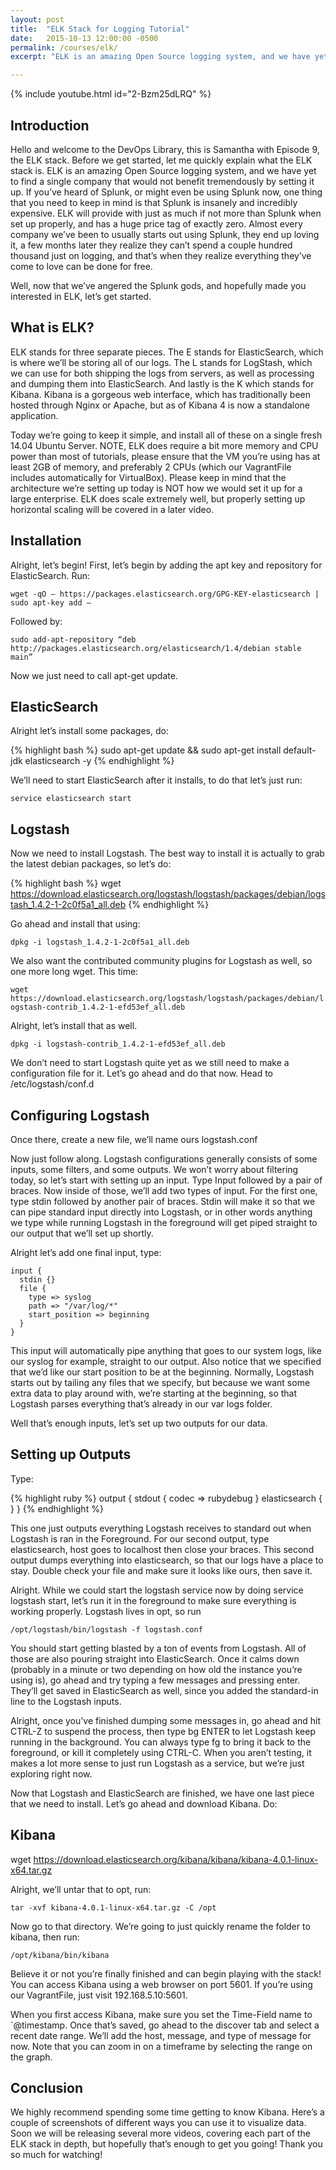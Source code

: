 ```yaml
---
layout: post
title:  "ELK Stack for Logging Tutorial"
date:   2015-10-13 12:00:00 -0500
permalink: /courses/elk/
excerpt: "ELK is an amazing Open Source logging system, and we have yet to find a single company that would not benefit tremendously from setting it up.  If you've"

---
```

{% include youtube.html id="2-Bzm25dLRQ" %}

Introduction
------------
Hello and welcome to the DevOps Library, this is Samantha with Episode 9, the ELK stack.  Before we get started, let me quickly explain what the ELK stack is.  ELK is an amazing Open Source logging system, and we have yet to find a single company that would not benefit tremendously by setting it up.  If you’ve heard of Splunk, or might even be using Splunk now, one thing that you need to keep in mind is that Splunk is insanely and incredibly expensive.  ELK will provide with just as much if not more than Splunk when set up properly, and has a huge price tag of exactly zero.  Almost every company we’ve been to usually starts out using Splunk, they end up loving it, a few months later they realize they can’t spend a couple hundred thousand just on logging, and that’s when they realize everything they’ve come to love can be done for free.

Well, now that we’ve angered the Splunk gods, and hopefully made you interested in ELK, let’s get started.

What is ELK?
------------
ELK stands for three separate pieces.  The E stands for ElasticSearch, which is where we’ll be storing all of our logs.  The L stands for LogStash, which we can use for both shipping the logs from servers, as well as processing and dumping them into ElasticSearch.  And lastly is the K which stands for Kibana.  Kibana is a gorgeous web interface, which has traditionally been hosted through Nginx or Apache, but as of Kibana 4 is now a standalone application.

Today we’re going to keep it simple, and install all of these on a single fresh 14.04 Ubuntu Server.  NOTE, ELK does require a bit more memory and CPU power than most of tutorials, please ensure that the VM you’re using has at least 2GB of memory, and preferably 2 CPUs (which our VagrantFile includes automatically for VirtualBox).  Please keep in mind that the architecture we’re setting up today is NOT how we would set it up for a large enterprise.  ELK does scale extremely well, but properly setting up horizontal scaling will be covered in a later video.

Installation
------------
Alright, let’s begin!  First, let’s begin by adding the apt key and repository for ElasticSearch.  Run:

`wget -qO – https://packages.elasticsearch.org/GPG-KEY-elasticsearch | sudo apt-key add –`

Followed by:

`sudo add-apt-repository “deb http://packages.elasticsearch.org/elasticsearch/1.4/debian stable main”`

Now we just need to call apt-get update.

ElasticSearch
-------------
Alright let’s install some packages, do:

{% highlight bash %}
sudo apt-get update && sudo apt-get install default-jdk elasticsearch -y
{% endhighlight %}

We’ll need to start ElasticSearch after it installs, to do that let’s just run:

`service elasticsearch start`

Logstash
--------
Now we need to install Logstash.  The best way to install it is actually to grab the latest debian packages, so let’s do:

{% highlight bash %}
wget https://download.elasticsearch.org/logstash/logstash/packages/debian/logstash_1.4.2-1-2c0f5a1_all.deb
{% endhighlight %}

Go ahead and install that using:

`dpkg -i logstash_1.4.2-1-2c0f5a1_all.deb`

We also want the contributed community plugins for Logstash as well, so one more long wget.  This time:

`wget https://download.elasticsearch.org/logstash/logstash/packages/debian/logstash-contrib_1.4.2-1-efd53ef_all.deb`

Alright, let’s install that as well.

`dpkg -i logstash-contrib_1.4.2-1-efd53ef_all.deb`

We don’t need to start Logstash quite yet as we still need to make a configuration file for it.  Let’s go ahead and do that now.  Head to /etc/logstash/conf.d

Configuring Logstash
--------------------
Once there, create a new file, we’ll name ours logstash.conf

Now just follow along.  Logstash configurations generally consists of some inputs, some filters, and some outputs.  We won’t worry about filtering today, so let’s start with setting up an input.  Type Input followed by a pair of braces.  Now inside of those, we’ll add two types of input.  For the first one, type stdin followed by another pair of braces.  Stdin will make it so that we can pipe standard input directly into Logstash, or in other words anything we type while running Logstash in the foreground will get piped straight to our output that we’ll set up shortly.

Alright let’s add one final input, type:

~~~
input {
  stdin {}
  file {
    type => syslog
    path => "/var/log/*"
    start_position => beginning
  }
}
~~~

This input will automatically pipe anything that goes to our system logs, like our syslog for example, straight to our output.  Also notice that we specified that we’d like our start position to be at the beginning.  Normally, Logstash starts out by tailing any files that we specify, but because we want some extra data to play around with, we’re starting at the beginning, so that Logstash parses everything that’s already in our var logs folder.

Well that’s enough inputs, let’s set up two outputs for our data.

Setting up Outputs
------------------
Type:

{% highlight ruby %}
output {
  stdout {
    codec => rubydebug
  }
  elasticsearch {
  }
}
{% endhighlight %}

This one just outputs everything Logstash receives to standard out when Logstash is ran in the Foreground.  For our second output, type elasticsearch, host goes to localhost then close your braces.  This second output dumps everything into elasticsearch, so that our logs have a place to stay.  Double check your file and make sure it looks like ours, then save it.



Alright.  While we could start the logstash service now by doing service logstash start, let’s run it in the foreground to make sure everything is working properly.  Logstash lives in opt, so run

`/opt/logstash/bin/logstash -f logstash.conf`

You should start getting blasted by a ton of events from Logstash.  All of those are also pouring straight into ElasticSearch.  Once it calms down (probably in a minute or two depending on how old the instance you’re using is), go ahead and try typing a few messages and pressing enter.  They’ll get saved in ElasticSearch as well, since you added the standard-in line to the Logstash inputs.

Alright, once you’ve finished dumping some messages in, go ahead and hit CTRL-Z to suspend the process, then type bg ENTER to let Logstash keep running in the background.  You can always type fg to bring it back to the foreground, or kill it completely using CTRL-C.  When you aren’t testing, it makes a lot more sense to just run Logstash as a service, but we’re just exploring right now.

Now that Logstash and ElasticSearch are finished, we have one last piece that we need to install.  Let’s go ahead and download Kibana.  Do:

Kibana
------
wget https://download.elasticsearch.org/kibana/kibana/kibana-4.0.1-linux-x64.tar.gz

Alright, we’ll untar that to opt, run:

`tar -xvf kibana-4.0.1-linux-x64.tar.gz -C /opt`

Now go to that directory.  We’re going to just quickly rename the folder to kibana, then run:

`/opt/kibana/bin/kibana`

Believe it or not you’re finally finished and can begin playing with the stack!  You can access Kibana using a web browser on port 5601.  If you’re using our VagrantFile, just visit 192.168.5.10:5601.

When you first access Kibana, make sure you set the Time-Field name to `@timestamp.  Once that’s saved, go ahead to the discover tab and select a recent date range.  We’ll add the host, message, and type of message for now.  Note that you can zoom in on a timeframe by selecting the range on the graph.

Conclusion
----------
We highly recommend spending some time getting to know Kibana.  Here’s a couple of screenshots of different ways you can use it to visualize data.  Soon we will be releasing several more videos, covering each part of the ELK stack in depth, but hopefully that’s enough to get you going!  Thank you so much for watching!
